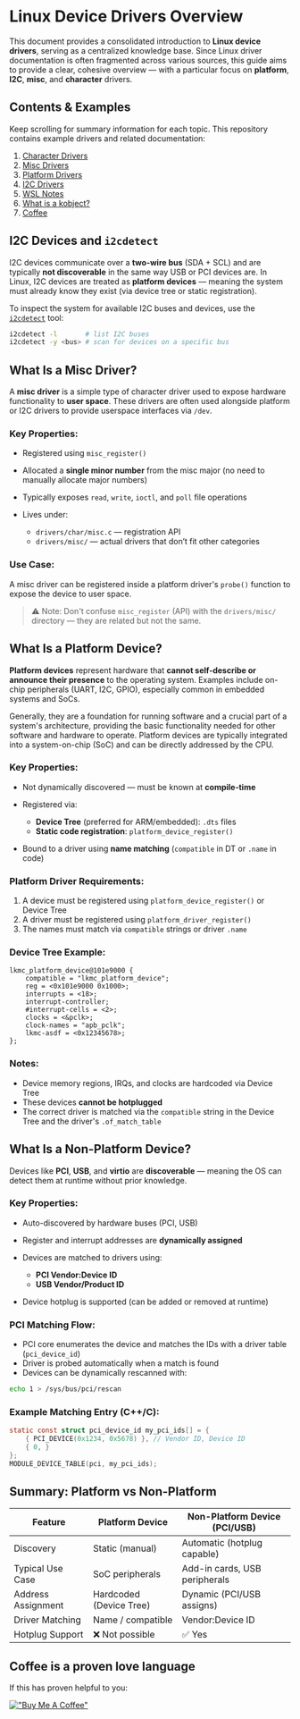 # Linux Device Drivers Overview

This document provides a consolidated introduction to **Linux device drivers**, serving as a centralized knowledge base. Since Linux driver documentation is often fragmented across various sources, this guide aims to provide a clear, cohesive overview — with a particular focus on **platform**, **I2C**, **misc**, and **character** drivers.

## Contents & Examples

Keep scrolling for summary information for each topic. This repository contains example drivers and related documentation:

1. [Character Drivers](./char/)
2. [Misc Drivers](./misc/)
3. [Platform Drivers](./platform/)
4. [I2C Drivers](./i2c/)
5. [WSL Notes](./wsl/README.md)
6. [What is a kobject?](./sysfs/kobject/)
7. [Coffee](#coffee-is-a-proven-love-language)

## I2C Devices and `i2cdetect`

I2C devices communicate over a **two-wire bus** (SDA + SCL) and are typically **not discoverable** in the same way USB or PCI devices are. In Linux, I2C devices are treated as **platform devices** — meaning the system must already know they exist (via device tree or static registration).

To inspect the system for available I2C buses and devices, use the [`i2cdetect`](https://linux.die.net/man/8/i2cdetect) tool:

```bash
i2cdetect -l       # list I2C buses
i2cdetect -y <bus> # scan for devices on a specific bus
```

## What Is a Misc Driver?

A **misc driver** is a simple type of character driver used to expose hardware functionality to **user space**. These drivers are often used alongside platform or I2C drivers to provide userspace interfaces via `/dev`.


### Key Properties:

* Registered using `misc_register()`
* Allocated a **single minor number** from the misc major (no need to manually allocate major numbers)
* Typically exposes `read`, `write`, `ioctl`, and `poll` file operations
* Lives under:

  * `drivers/char/misc.c` — registration API
  * `drivers/misc/` — actual drivers that don’t fit other categories

### Use Case:

A misc driver can be registered inside a platform driver's `probe()` function to expose the device to user space.

> ⚠️ Note: Don't confuse `misc_register` (API) with the `drivers/misc/` directory — they are related but not the same.


## What Is a Platform Device?

**Platform devices** represent hardware that **cannot self-describe or announce their presence** to the operating system. Examples include on-chip peripherals (UART, I2C, GPIO), especially common in embedded systems and SoCs.

Generally, they are a foundation for running software and a crucial part of a system's architecture, providing the basic functionality needed for other software and hardware to operate. Platform devices are typically integrated into a system-on-chip (SoC) and can be directly addressed by the CPU. 

### Key Properties:

* Not dynamically discovered — must be known at **compile-time**
* Registered via:

  * **Device Tree** (preferred for ARM/embedded): `.dts` files
  * **Static code registration**: `platform_device_register()`
* Bound to a driver using **name matching** (`compatible` in DT or `.name` in code)

### Platform Driver Requirements:

1. A device must be registered using `platform_device_register()` or Device Tree
2. A driver must be registered using `platform_driver_register()`
3. The names must match via `compatible` strings or driver `.name`

### Device Tree Example:

```dts
lkmc_platform_device@101e9000 {
    compatible = "lkmc_platform_device";
    reg = <0x101e9000 0x1000>;
    interrupts = <18>;
    interrupt-controller;
    #interrupt-cells = <2>;
    clocks = <&pclk>;
    clock-names = "apb_pclk";
    lkmc-asdf = <0x12345678>;
};
```

### Notes:

* Device memory regions, IRQs, and clocks are hardcoded via Device Tree
* These devices **cannot be hotplugged**
* The correct driver is matched via the `compatible` string in the Device Tree and the driver's `.of_match_table`


## What Is a Non-Platform Device?

Devices like **PCI**, **USB**, and **virtio** are **discoverable** — meaning the OS can detect them at runtime without prior knowledge.

### Key Properties:

* Auto-discovered by hardware buses (PCI, USB)
* Register and interrupt addresses are **dynamically assigned**
* Devices are matched to drivers using:

  * **PCI Vendor\:Device ID**
  * **USB Vendor/Product ID**
* Device hotplug is supported (can be added or removed at runtime)

### PCI Matching Flow:

* PCI core enumerates the device and matches the IDs with a driver table (`pci_device_id`)
* Driver is probed automatically when a match is found
* Devices can be dynamically rescanned with:

```bash
echo 1 > /sys/bus/pci/rescan
```

### Example Matching Entry (C++/C):

```c
static const struct pci_device_id my_pci_ids[] = {
    { PCI_DEVICE(0x1234, 0x5678) }, // Vendor ID, Device ID
    { 0, }
};
MODULE_DEVICE_TABLE(pci, my_pci_ids);
```

## Summary: Platform vs Non-Platform

| Feature            | Platform Device         | Non-Platform Device (PCI/USB) |
| ------------------ | ----------------------- | ----------------------------- |
| Discovery          | Static (manual)         | Automatic (hotplug capable)   |
| Typical Use Case   | SoC peripherals         | Add-in cards, USB peripherals |
| Address Assignment | Hardcoded (Device Tree) | Dynamic (PCI/USB assigns)     |
| Driver Matching    | Name / compatible       | Vendor\:Device ID             |
| Hotplug Support    | ❌ Not possible          | ✅ Yes                         |

## Coffee is a proven love language

If this has proven helpful to you:

[!["Buy Me A Coffee"](https://www.buymeacoffee.com/assets/img/custom_images/orange_img.png)](https://www.paypal.com/paypalme/rrmhearts)
